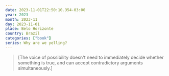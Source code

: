 ```yaml
---
date: 2023-11-01T22:50:10.354-03:00
year: 2023
month: 2023-11
day: 2023-11-01
place: Belo Horizonte
country: Brazil
categories: ["book"]
series: Why are we yelling?
---
```

> [The voice of possibility doesn't need to immediately decide whether something is true, and can accept contradictory arguments simultaneously.]
